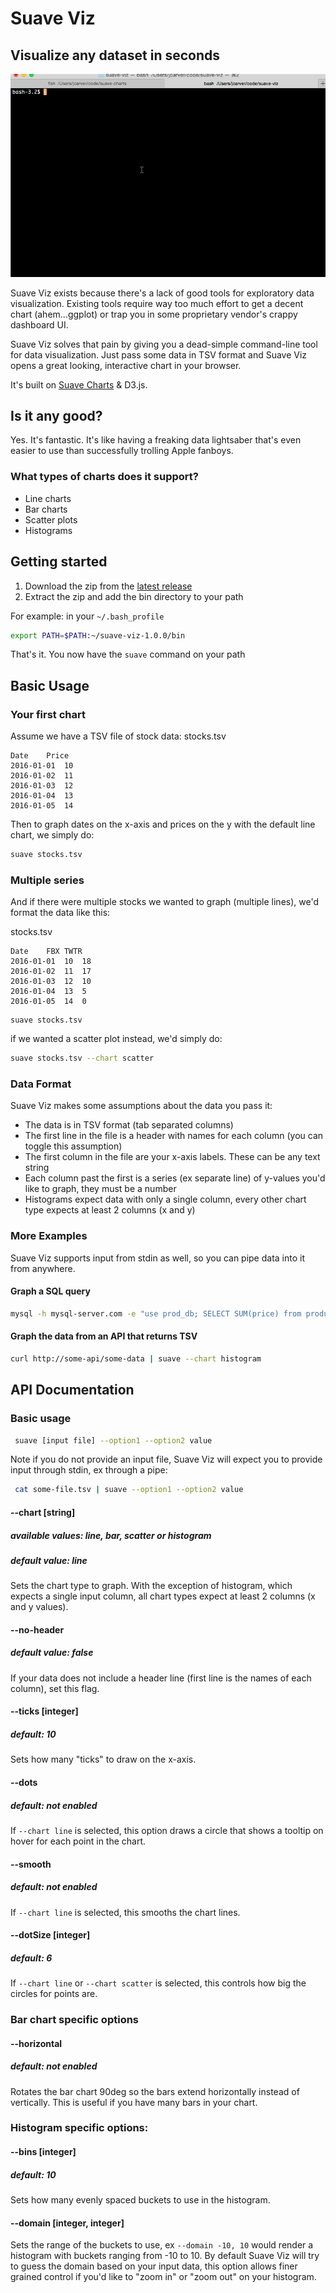 # Suave Viz

## Visualize any dataset in seconds

![example](https://raw.githubusercontent.com/jcarver989/suave-viz/master/suave-viz.gif)

Suave Viz exists because there's a lack of good tools for exploratory data visualization. Existing tools require way too much effort to get a decent chart (ahem...ggplot) or trap you in some proprietary vendor's crappy dashboard UI.

Suave Viz solves that pain by giving you a dead-simple command-line tool for data visualization. Just pass some data in TSV format and Suave Viz opens a great looking, interactive chart in your browser. 


It's built on [Suave Charts](http://suavecharts.com) & D3.js.

## Is it any good?

Yes. It's fantastic. It's like having a freaking data lightsaber that's even easier to use than successfully trolling Apple fanboys. 

### What types of charts does it support?

- Line charts
- Bar charts
- Scatter plots
- Histograms

## Getting started

1. Download the zip from the [latest release](https://github.com/jcarver989/suave-viz/releases)
2. Extract the zip and add the bin directory to your path

For example: in your `~/.bash_profile`
```bash
export PATH=$PATH:~/suave-viz-1.0.0/bin
```
That's it. You now have the `suave` command on your path

## Basic Usage

### Your first chart
Assume we have a TSV file of stock data: stocks.tsv
```
Date	Price
2016-01-01	10
2016-01-02	11
2016-01-03	12
2016-01-04	13
2016-01-05	14
```

Then to graph dates on the x-axis and prices on the y with the default line chart, we simply do:

```bash
suave stocks.tsv 
```

### Multiple series 
And if there were multiple stocks we wanted to graph (multiple lines), we'd format the data like this:

stocks.tsv
```
Date	FBX	TWTR
2016-01-01	10	18
2016-01-02	11	17
2016-01-03	12	10
2016-01-04	13	5
2016-01-05	14	0
```

```
suave stocks.tsv
```

if we wanted a scatter plot instead, we'd simply do:
```bash
suave stocks.tsv --chart scatter
```

### Data Format
Suave Viz makes some assumptions about the data you pass it: 

- The data is in TSV format (tab separated columns) 
- The first line in the file is a header with names for each column (you can toggle this assumption)
- The first column in the file are your x-axis labels. These can be any text string
- Each column past the first is a series (ex separate line) of y-values you'd like to graph, they must be a number
- Histograms expect data with only a single column, every other chart type expects at least 2 columns (x and y)

### More Examples
Suave Viz supports input from stdin as well, so you can pipe data into it from anywhere.

#### Graph a SQL query

```bash
mysql -h mysql-server.com -e "use prod_db; SELECT SUM(price) from product_sales GROUP BY day;" | suave --chart bar
```

#### Graph the data from an API that returns TSV
```bash
curl http://some-api/some-data | suave --chart histogram 
```

## API Documentation

### Basic usage
```bash
 suave [input file] --option1 --option2 value
```

Note if you do not provide an input file, Suave Viz will expect you to provide input through stdin, ex through a pipe:

```bash
 cat some-file.tsv | suave --option1 --option2 value
```

#### --chart [string]
##### available values: line, bar, scatter or histogram
##### default value: line
Sets the chart type to graph. With the exception of histogram, which expects a single input column, all chart types expect at least 2 columns (x and y values).

#### --no-header
##### default value: false
If your data does not include a header line (first line is the names of each column), set this flag.

#### --ticks [integer]
##### default: 10
Sets how many "ticks" to draw on the x-axis.

#### --dots
##### default: not enabled
If `--chart line` is selected, this option draws a circle that shows a tooltip on hover for each point in the chart.

#### --smooth
##### default: not enabled
If `--chart line` is selected, this smooths the chart lines. 

#### --dotSize [integer]
##### default: 6
If `--chart line` or `--chart scatter` is selected, this controls how big the circles for points are. 

### Bar chart specific options

#### --horizontal
##### default: not enabled
Rotates the bar chart 90deg so the bars extend horizontally instead of vertically. This is useful if you have many bars in your chart. 

### Histogram specific options:

#### --bins [integer]
##### default: 10
Sets how many evenly spaced buckets to use in the histogram. 

#### --domain [integer, integer]
Sets the range of the buckets to use, ex `--domain -10, 10` would render a histogram with buckets ranging from -10 to 10. By default Suave Viz will try to guess the domain based on your input data, this option allows finer grained control if you'd like to "zoom in" or "zoom out" on your histogram.  
